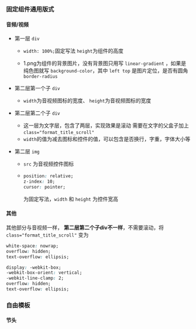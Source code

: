 ### 固定组件通用版式

#### 音频/视频

- 第一层 `div`

  - `width: 100%;`固定写法 `height`为组件的高度

  - 1.png为组件的背景图片，没有背景图只用写 `linear-gradient` ，如果是纯色图就写 `background-color`，其中 `left top` 是图片定位，是否有圆角 `border-radius`

- 第二层第一个子 `div`
  - `width`为音视频图标的宽度、 `height`为音视频图标的宽度
- 第二层第二个子 `div`
  - 这一层为文字层，包含了两层，实现效果是滚动 需要在文字的父盒子加上`class="format_title_scroll"`
  - `width`的值为减去图标和控件的值，可以包含是否换行，字重，字体大小等

- 第二层 `img`

  - `src` 为音视频控件图标

  - ```css
    position: relative; 
    z-index: 10; 
    cursor: pointer;
    ```

    为固定写法，`width` 和 `height` 为控件宽高



#### 其他

其他部分与音视频一样， **第二层第二个子div不一样**，不需要滚动，将 `class="format_title_scroll"` 变为

```css
white-space: nowrap;
overflow: hidden;
text-overflow: ellipsis;
```



```css
display: -webkit-box; 
-webkit-box-orient: vertical; 
-webkit-line-clamp: 2; 
overflow: hidden; 
text-overflow: ellipsis; 
```



### 自由模板

#### 节头

